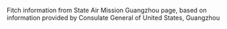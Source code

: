 Fitch information from State Air Mission Guangzhou page, based on information provided by Consulate General of United States, Guangzhou
